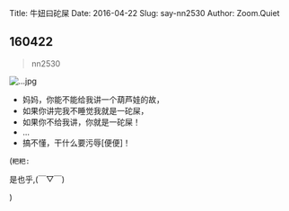 Title: 牛妞曰砣屎
Date: 2016-04-22
Slug: say-nn2530
Author: Zoom.Quiet


## 160422
> nn2530

![...jpg](http://zoomquiet.qiniucdn.com/niuniu-albums/nn2016/160422-nn2530.jpg?imageView2/2/w/420)

- 妈妈，你能不能给我讲一个葫芦娃的故，
- 如果你讲完我不睡觉我就是一砣屎，
- 如果你不给我讲，你就是一砣屎！
- ...
- 搞不懂，干什么要污辱[便便]！


(`粑粑:` 

是也乎,(￣▽￣)


)
